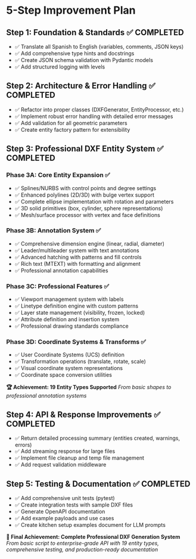 # 5-Step Improvement Plan

## Step 1: Foundation & Standards ✅ COMPLETED
- ✅ Translate all Spanish to English (variables, comments, JSON keys)
- ✅ Add comprehensive type hints and docstrings
- ✅ Create JSON schema validation with Pydantic models
- ✅ Add structured logging with levels

## Step 2: Architecture & Error Handling ✅ COMPLETED
- ✅ Refactor into proper classes (DXFGenerator, EntityProcessor, etc.)
- ✅ Implement robust error handling with detailed error messages
- ✅ Add validation for all geometric parameters
- ✅ Create entity factory pattern for extensibility

## Step 3: Professional DXF Entity System ✅ COMPLETED
### Phase 3A: Core Entity Expansion ✅
- ✅ Splines/NURBS with control points and degree settings
- ✅ Enhanced polylines (2D/3D) with bulge vertex support
- ✅ Complete ellipse implementation with rotation and parameters
- ✅ 3D solid primitives (box, cylinder, sphere representations)
- ✅ Mesh/surface processor with vertex and face definitions

### Phase 3B: Annotation System ✅
- ✅ Comprehensive dimension engine (linear, radial, diameter)
- ✅ Leader/multileader system with text annotations
- ✅ Advanced hatching with patterns and fill controls
- ✅ Rich text (MTEXT) with formatting and alignment
- ✅ Professional annotation capabilities

### Phase 3C: Professional Features ✅
- ✅ Viewport management system with labels
- ✅ Linetype definition engine with custom patterns
- ✅ Layer state management (visibility, frozen, locked)
- ✅ Attribute definition and insertion system
- ✅ Professional drawing standards compliance

### Phase 3D: Coordinate Systems & Transforms ✅
- ✅ User Coordinate Systems (UCS) definition
- ✅ Transformation operations (translate, rotate, scale)
- ✅ Visual coordinate system representations
- ✅ Coordinate space conversion utilities

**🏆 Achievement: 19 Entity Types Supported**
*From basic shapes to professional annotation systems*

## Step 4: API & Response Improvements ✅ COMPLETED
- ✅ Return detailed processing summary (entities created, warnings, errors)
- ✅ Add streaming response for large files
- ✅ Implement file cleanup and temp file management
- ✅ Add request validation middleware

## Step 5: Testing & Documentation ✅ COMPLETED
- ✅ Add comprehensive unit tests (pytest)
- ✅ Create integration tests with sample DXF files
- ✅ Generate OpenAPI documentation
- ✅ Add example payloads and use cases
- ✅ Create kitchen setup examples document for LLM prompts

**🎯 Final Achievement: Complete Professional DXF Generation System**
*From basic script to enterprise-grade API with 19 entity types, comprehensive testing, and production-ready documentation*